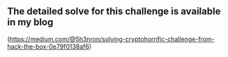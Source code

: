 ## The detailed solve for this challenge is available in my blog 

(https://medium.com/@5h3nron/solving-cryptohorrific-challenge-from-hack-the-box-0e79f0138af6)
